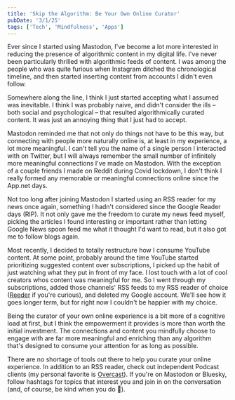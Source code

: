 ```yaml
---
title: 'Skip the Algorithm: Be Your Own Online Curator'
pubDate: '3/1/25'
tags: ['Tech', 'Mindfulness', 'Apps']
---
```

Ever since I started using Mastodon, I've become a lot more interested in reducing the presence of algorithmic content in my digital life. I've never been particularly thrilled with algorithmic feeds of content. I was among the people who was quite furious when Instagram ditched the chronological timeline, and then started inserting content from accounts I didn't even follow.

Somewhere along the line, I think I just started accepting what I assumed was inevitable. I think I was probably naive, and didn't consider the ills – both social and psychological – that resulted algorithmically curated content. It was just an annoying thing that I just had to accept.

Mastodon reminded me that not only do things not have to be this way, but connecting with people more naturally online is, at least in my experience, a lot more meaningful. I can't tell you the name of a single person I interacted with on Twitter, but I will always remember the small number of infinitely more meaningful connections I've made on Mastodon. With the exception of a couple friends I made on Reddit during Covid lockdown, I don't think I really formed any memorable or meaningful connections online since the App.net days.

Not too long after joining Mastodon I started using an RSS reader for my news once again, something I hadn't considered since the Google Reader days (RIP). It not only gave me the freedom to curate my news feed myself, picking the articles I found interesting or important rather than letting Google News spoon feed me what it thought I'd want to read, but it also got me to follow blogs again.

Most recently, I decided to totally restructure how I consume YouTube content. At some point, probably around the time YouTube started prioritizing suggested content over subscriptions, I picked up the habit of just watching what they put in front of my face. I lost touch with a lot of cool creators whos content was meaningful for me. So I went through my subscriptions, added those channels' RSS feeds to my RSS reader of choice ([Reeder](https://reeder.app) if you're curious), and deleted my Google account. We'll see how it goes longer term, but for right now I couldn't be happier with my choice.

Being the curator of your own online experience is a bit more of a cognitive load at first, but I think the empowerment it provides is more than worth the initial investment. The connections and content you mindfully choose to engage with are far more meaningful and enriching than any algorithm that's designed to consume your attention for as long as possible.

There are no shortage of tools out there to help you curate your online experience. In addition to an RSS reader, check out independent Podcast clients (my personal favorite is [Overcast](https://overcast.fm)). If you're on Mastodon or Bluesky, follow hashtags for topics that interest you and join in on the conversation (and, of course, be kind when you do 🙂).
